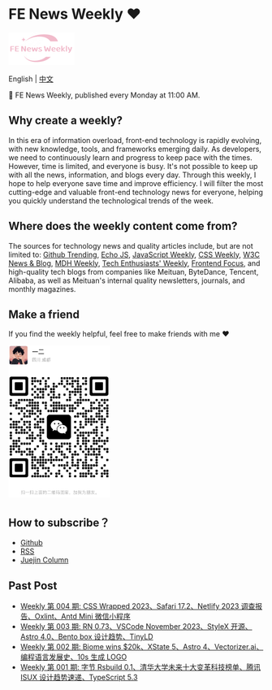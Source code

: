# FE News Weekly ❤️

<img src="https://raw.githubusercontent.com/campcc/weekly/main/images/logo.png" width="130" height="64" />
    
English | [中文](README_ZH.md)

🚀 FE News Weekly, published every Monday at 11:00 AM.

## Why create a weekly?

In this era of information overload, front-end technology is rapidly evolving, with new knowledge, tools, and frameworks emerging daily. As developers, we need to continuously learn and progress to keep pace with the times. However, time is limited, and everyone is busy. It's not possible to keep up with all the news, information, and blogs every day. Through this weekly, I hope to help everyone save time and improve efficiency. I will filter the most cutting-edge and valuable front-end technology news for everyone, helping you quickly understand the technological trends of the week.

## Where does the weekly content come from?

The sources for technology news and quality articles include, but are not limited to: [Github Trending](https://github.com/trending), [Echo JS](https://www.echojs.com/), [JavaScript Weekly](https://javascriptweekly.com/), [CSS Weekly](https://css-weekly.com/), [W3C News & Blog](https://www.w3.org/news-events/), [MDH Weekly](https://mdhweekly.com/), [Tech Enthusiasts' Weekly](https://github.com/ruanyf/weekly), [Frontend Focus](https://frontendfoc.us/), and high-quality tech blogs from companies like Meituan, ByteDance, Tencent, Alibaba, as well as Meituan's internal quality newsletters, journals, and monthly magazines.

## Make a friend

If you find the weekly helpful, feel free to make friends with me ❤️

<img src="https://raw.githubusercontent.com/campcc/weekly/main/images/wechat.png" width="200" height="300" />

## How to subscribe？

- [Github](https://github.com/campcc/weekly)
- [RSS](https://campcc.github.io/weekly/public/rss.xml)
- [Juejin Column](https://juejin.cn/column/7304558952179023908)

## Past Post

- [Weekly 第 004 期: CSS Wrapped 2023、Safari 17.2、Netlify 2023 调查报告、Oxlint、Antd Mini 微信小程序](https://campcc.github.io/weekly/docs/issue-004)
- [Weekly 第 003 期: RN 0.73、VSCode November 2023、StyleX 开源、Astro 4.0、Bento box 设计趋势、TinyLD](https://campcc.github.io/weekly/docs/issue-003)
- [Weekly 第 002 期: Biome wins $20k、XState 5、Astro 4、Vectorizer.ai、编程语言发展史、10s 生成 LOGO](https://campcc.github.io/weekly/docs/issue-002)
- [Weekly 第 001 期: 字节 Rsbuild 0.1、清华大学未来十大变革科技榜单、腾讯 ISUX 设计趋势速递、TypeScript 5.3](https://campcc.github.io/weekly/docs/issue-001)
